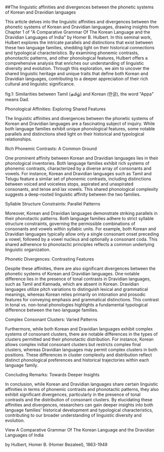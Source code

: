 ##The linguistic affinities and divergences between the phonetic systems of Korean and Dravidian languages

This article delves into the linguistic affinities and divergences between the phonetic systems of Korean and Dravidian languages, drawing insights from Chapter 1 of "A Comparative Grammar Of The Korean Language and the Dravidian Languages of India" by Homer B. Hulbert. In this seminal work, Hulbert explores the intricate parallels and distinctions that exist between these two language families, shedding light on their historical connections and typological characteristics. By examining phonemic contrasts, phonotactic patterns, and other phonological features, Hulbert offers a comprehensive analysis that enriches our understanding of linguistic diversity and evolution. Through this exploration, we aim to uncover the shared linguistic heritage and unique traits that define both Korean and Dravidian languages, contributing to a deeper appreciation of their rich cultural and linguistic significance.


fig.1: Similarities between Tamil (தமிழ்) and Korean (한글), the word "Appa" means Dad.


Phonological Affinities: Exploring Shared Features

The linguistic affinities and divergences between the phonetic systems of Korean and Dravidian languages are a fascinating subject of inquiry. While both language families exhibit unique phonological features, some notable parallels and distinctions shed light on their historical and typological relationships.



Rich Phonemic Contrasts: A Common Ground



One prominent affinity between Korean and Dravidian languages lies in their phonological inventories. Both language families exhibit rich systems of phonemic contrasts, characterized by a diverse array of consonants and vowels. For instance, Korean and Dravidian languages such as Tamil and Telugu feature a similar set of phonemic contrasts, including distinctions between voiced and voiceless stops, aspirated and unaspirated consonants, and tense and lax vowels. This shared phonological complexity suggests a deep-rooted linguistic affinity between the two families.



Syllable Structure Constraints: Parallel Patterns



Moreover, Korean and Dravidian languages demonstrate striking parallels in their phonotactic patterns. Both language families adhere to strict syllable structure constraints, governing the permissible combinations of consonants and vowels within syllabic units. For example, both Korean and Dravidian languages typically allow only a single consonant onset preceding a vowel, followed by a vowel nucleus and optionally a consonant coda. This shared adherence to phonotactic principles reflects a common underlying linguistic organization.



Phonetic Divergences: Contrasting Features



Despite these affinities, there are also significant divergences between the phonetic systems of Korean and Dravidian languages. One notable difference lies in the presence of tonal contrasts in Dravidian languages, such as Tamil and Kannada, which are absent in Korean. Dravidian languages utilize pitch variations to distinguish lexical and grammatical meanings, whereas Korean relies primarily on intonation and prosodic features for conveying emphasis and grammatical distinctions. This contrast in tonal vs. non-tonal phonologies highlights a fundamental typological difference between the two language families.



Complex Consonant Clusters: Varied Patterns



Furthermore, while both Korean and Dravidian languages exhibit complex systems of consonant clusters, there are notable differences in the types of clusters permitted and their phonotactic distribution. For instance, Korean allows complex initial consonant clusters but restricts complex final clusters, whereas Dravidian languages may permit complex clusters in both positions. These differences in cluster complexity and distribution reflect distinct phonological preferences and historical trajectories within each language family.










Concluding Remarks: Towards Deeper Insights



In conclusion, while Korean and Dravidian languages share certain linguistic affinities in terms of phonemic contrasts and phonotactic patterns, they also exhibit significant divergences, particularly in the presence of tonal contrasts and the distribution of consonant clusters. By elucidating these affinities and divergences, researchers can gain deeper insights into both language families' historical development and typological characteristics, contributing to our broader understanding of linguistic diversity and evolution.





View A Comparative Grammar Of The Korean Language and the Dravidian Languages of India

by Hulbert, Homer B. (Homer Bezaleel), 1863-1949

